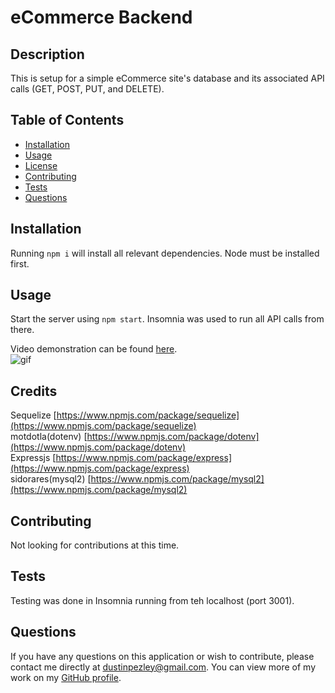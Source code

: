 # eCommerce Backend

## Description

This is setup for a simple eCommerce site's database and its associated API calls (GET, POST, PUT, and DELETE).

## Table of Contents

- [Installation](#installation)
- [Usage](#usage)
- [License](#license)
- [Contributing](#contributing)
- [Tests](#tests)
- [Questions](#questions)

## Installation

Running `npm i` will install all relevant dependencies. Node must be installed first.

## Usage

Start the server using `npm start`. Insomnia was used to run all API calls from there.

Video demonstration can be found [here](https://drive.google.com/file/d/1c99e19-UGh2DVGBijoCUV5C0tNr7iiA6/view).  
![gif](https://github.com/dustinpezley/e-commerce-backend/blob/041a1a0e3265c58942c224e76bf6f7206a390bec/assets/images/eCommerce%20Backend.gif)

## Credits

Sequelize [https://www.npmjs.com/package/sequelize](https://www.npmjs.com/package/sequelize)  
motdotla(dotenv) [https://www.npmjs.com/package/dotenv](https://www.npmjs.com/package/dotenv)  
Expressjs [https://www.npmjs.com/package/express](https://www.npmjs.com/package/express)  
sidorares(mysql2) [https://www.npmjs.com/package/mysql2](https://www.npmjs.com/package/mysql2)

## Contributing

Not looking for contributions at this time.

## Tests

Testing was done in Insomnia running from teh localhost (port 3001).

## Questions

If you have any questions on this application or wish to contribute, please contact me directly at dustinpezley@gmail.com.
You can view more of my work on my [GitHub profile](https://github.com/dustinpezley).
